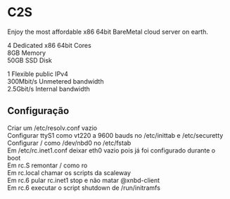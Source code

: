 # C2S

Enjoy the most affordable x86 64bit BareMetal cloud server on earth.

4 Dedicated x86 64bit Cores  
8GB Memory  
50GB SSD Disk
 
1 Flexible public IPv4  
300Mbit/s Unmetered bandwidth  
2.5Gbit/s Internal bandwidth

## Configuração

Criar um /etc/resolv.conf vazio  
Configurar ttyS1 como vt220 a 9600 bauds no /etc/inittab e /etc/securetty  
Configurar / como /dev/nbd0 no /etc/fstab  
Em /etc/rc.inet1.conf deixar eth0 vazio pois já foi configurado durante o boot  
Em rc.S remontar / como ro  
Em rc.local chamar os scripts da scaleway  
Em rc.6 pular rc.inet1 stop e não matar @xnbd-client  
Em rc.6 executar o script shutdown de /run/initramfs
